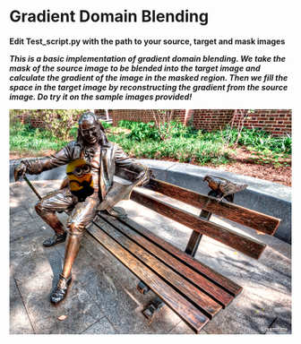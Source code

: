 # Gradient Domain Blending

**Edit Test_script.py with the path to your source, target and mask images**

***This is a basic implementation of gradient domain blending. We take the mask of the source image to be blended into the target image and calculate the gradient of the image in the masked region. Then we fill the space in the target image by reconstructing the gradient from the source image. Do try it on the sample images provided!***


![Image of Yaktocat](https://raw.githubusercontent.com/vaishak2future/ImageBlending/master/result.png)
